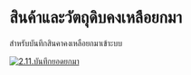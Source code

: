 # สินค้าและวัตถุดิบคงเหลือยกมา

สำหรับบันทึกสินคาคงเหลือยกมาเข้าะบบ

[![2.11.บันทึกยอดยกมา](/images/2.11.บันทึกยอดยกมา.jpg)](/images/2.11.บันทึกยอดยกมา.jpg)

